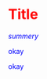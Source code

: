 # Title
*summery*

<script>
  allert('ddf')
</script>
<style
  type="text/css">
h1 {color:red;}

p {color:blue;}
</style>
<p id="demo">okay</p>


<script type="text/javascript">
// JavaScript example

document.getElementById("demo").innerHTML = "Hello JavaScript!";
</script>
<p id="demo">okay</p>






